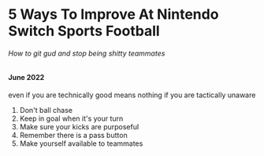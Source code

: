 # 5 Ways To Improve At Nintendo Switch Sports Football

###### How to git gud and stop being shitty teammates

#### June 2022

even if you are technically good means nothing if you are tactically unaware

1. Don't ball chase
2. Keep in goal when it's your turn
3. Make sure your kicks are purposeful
4. Remember there is a pass button
5. Make yourself available to teammates